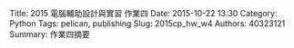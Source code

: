 Title: 2015 電腦輔助設計與實習 作業四
Date: 2015-10-22 13:30
Category: Python
Tags: pelican, publishing
Slug: 2015cp_hw_w4
Authors: 40323121
Summary: 作業四摘要